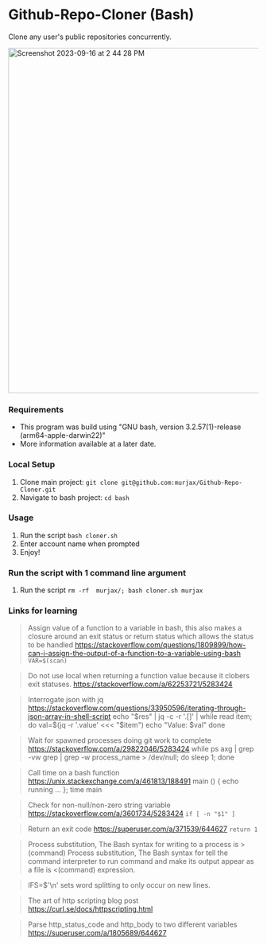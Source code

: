 # Github-Repo-Cloner (Bash)

Clone any user's public repositories concurrently.

<img width="694" alt="Screenshot 2023-09-16 at 2 44 28 PM" src="https://github.com/murjax/Github-Repo-Cloner/assets/11463275/57683c83-5440-4b0f-a45b-e3e18eb0255b">

### Requirements
- This program was build using "GNU bash, version 3.2.57(1)-release (arm64-apple-darwin22)"
- More information available at a later date.

### Local Setup
1. Clone main project: `git clone git@github.com:murjax/Github-Repo-Cloner.git`
2. Navigate to bash project: `cd bash`

### Usage
1. Run the script `bash cloner.sh`
2. Enter account name when prompted
3. Enjoy!

### Run the script with 1 command line argument
1. Run the script `rm -rf  murjax/; bash cloner.sh murjax`

### Links for learning
> Assign value of a function to a variable in bash, this also makes a closure around an exit status or return status which allows the status to be handled
> https://stackoverflow.com/questions/1809899/how-can-i-assign-the-output-of-a-function-to-a-variable-using-bash
> `VAR=$(scan)`

> Do not use local when returning a function value because it clobers exit statuses.
> https://stackoverflow.com/a/62253721/5283424

> Interrogate json with jq
> https://stackoverflow.com/questions/33950596/iterating-through-json-array-in-shell-script
> echo "$res" | jq -c -r '.[]' | while read item; do     val=$(jq -r '.value' <<< "$item")     echo "Value: $val" done

> Wait for spawned processes doing git work to complete
> https://stackoverflow.com/a/29822046/5283424
> while ps axg | grep -vw grep | grep -w process_name > /dev/null; do sleep 1; done

> Call time on a bash function
> https://unix.stackexchange.com/a/461813/188491
> main () { echo running ... }; time main

> Check for non-null/non-zero string variable
> https://stackoverflow.com/a/3601734/5283424
> `if [ -n "$1" ]`

> Return an exit code
> https://superuser.com/a/371539/644627
> `return 1`

> Process substitution, The Bash syntax for writing to a process is >(command)
> Process substitution, The Bash syntax for tell the command interpreter to run command and make its output appear as a file is <(command) expression.

> IFS=$'\n' sets word splitting to only occur on new lines.

> The art of http scripting blog post
> https://curl.se/docs/httpscripting.html

> Parse http_status_code and http_body to two different variables
> https://superuser.com/a/1805689/644627
